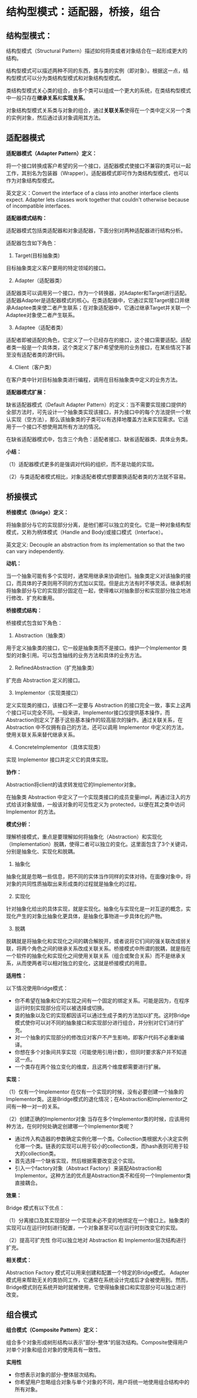 # 结构型模式：适配器，桥接，组合

## 结构型模式：

结构型模式（Structural Pattern）描述如何将类或者对象结合在一起形成更大的结构。

结构型模式可以描述两种不同的东西，类与类的实例（即对象）。根据这一点，结构型模式可以分为类结构型模式和对象结构型模式。

类结构型模式关心类的组合，由多个类可以组成一个更大的系统，在类结构型模式中一般只存在**继承关系**和**实现关系**。

对象结构型模式关系类与对象的组合，通过**关联关系**使得在一个类中定义另一个类的实例对象，然后通过该对象调用其方法。

## 适配器模式

**适配器模式（Adapter Pattern）定义：**

将一个接口转换成客户希望的另一个接口，适配器模式使接口不兼容的类可以一起工作，其别名为包装器（Wrapper）。适配器模式即可作为类结构型模式，也可以作为对象结构型模式。

英文定义：Convert the interface of a class into another interface clients expect. Adapter lets classes work together that couldn't otherwise because of incompatible interfaces.

**适配器模式结构：**

适配器模式包括类适配器和对象适配器，下面分别对两种适配器进行结构分析。

适配器包含如下角色：

1. Target(目标抽象类)

目标抽象类定义客户要用的特定领域的接口。

2. Adapter（适配器类）

适配器类可以调用另一个接口，作为一个转换器，对Adapter和Target进行适配。适配器Adapter是适配器模式的核心。在类适配器中，它通过实现Target接口并继承Adaptee类来使二者产生联系；在对象适配器中，它通过继承Target并关联一个Adaptee对象使二者产生联系。

3. Adaptee（适配者类）

适配者即被适配的角色，它定义了一个已经存在的接口，这个接口需要适配。适配者类一般是一个具体类，这个类定义了客户希望使用的业务接口，在某些情况下甚至没有适配者类的源代码。

4. Client（客户类）

在客户类中针对目标抽象类进行编程，调用在目标抽象类中定义的业务方法。

**适配器模式扩展：**

缺省适配器模式（Default Adapter Pattern）的定义：当不需要实现接口提供的全部方法时，可先设计一个抽象类实现该接口，并为接口中的每个方法提供一个默认实现（空方法），那么该抽象类的子类可以有选择地覆盖方法来实现需求。它适用于一个接口不想使用其所有方法的情况。

在缺省适配器模式中，包含三个角色：适配者接口、缺省适配器类、具体业务类。

**小结：**

（1）适配器模式更多的是强调对代码的组织，而不是功能的实现。

（2）与类适配者模式相比，对象适配者模式想要置换适配者类的方法就不容易。

## 桥接模式

**桥接模式（Bridge）定义：**

将抽象部分与它的实现部分分离，是他们都可以独立的变化。它是一种对象结构型模式，又称为柄体模式（Handle and Body)或接口模式（Interface）。

英文定义: Decouple an abstraction from its implementation so that the two can vary independently.

**动机：**

当一个抽象可能有多个实现时，通常用继承来协调他们。抽象类定义对该抽象的接口，而具体的子类则用不同的方式加以实现。但是此方法有时不够灵活。继承机制将抽象部分与它的实现部分固定在一起，使得难以对抽象部分和实现部分独立地进行修改、扩充和重用。

**桥接模式结构：**

桥接模式包含如下角色：

1. Abstraction（抽象类）

用于定义抽象类的接口，它一般是抽象类而不是接口。维护一个Implementor 类型的对象引用。可以包含抽线的业务方法和具体的业务方法。

2. RefinedAbstraction（扩充抽象类）

扩充由 Abstraction 定义的接口。

3. Implementor（实现类接口）

定义实现类的接口，该接口不一定要与 Abstraction 的接口完全一致，事实上这两个接口可以完全不同。一般来讲，Implementor接口仅提供基本操作，而Abstraction则定义了基于这些基本操作的较高层次的操作。通过关联关系，在 Abstraction 中不仅拥有自己的方法，还可以调用 Implementor 中定义的方法，使用关联关系来替代继承关系。

4. ConcreteImplementor（具体实现类）

实现 Implementor 接口并定义它的具体实现。

**协作：**

Abstraction将client的请求转发给它的Implementor对象。

在抽象类 Abstraction 中定义了一个实现类接口的成员变量impl，再通过注入的方式给该对象赋值，一般该对象的可见性定义为 protected，以便在其之类中访问 Implementor 的方法。

**模式分析：**

理解桥接模式，重点是要理解如何将抽象化（Abstraction）和实现化（Implementation）脱耦，使得二者可以独立的变化。这里面包含了3个关键词，分别是抽象化、实现化和脱耦。

1. 抽象化

抽象化就是忽略一些信息，把不同的实体当作同样的实体对待。在面像对象中，将对象的共同性质抽取出来形成类的过程就是抽象化的过程。

2. 实现化

针对抽象化给出的具体实现，就是实现化。抽象化与实现化是一对互逆的概念，实现化产生的对象比抽象化更具体，是抽象化事物进一步具体化的产物。

3. 脱耦

脱耦就是将抽象化和实现化之间的耦合解脱开，或者说将它们间的强关联改成弱关联，将两个角色之间的继承关系改成关联关系。桥接模式中所谓的脱耦，就是指在一个软件的抽象化和实现化之间使用关联关系（组合或聚合关系）而不是继承关系，从而使两者可以相对独立的变化，这就是桥接模式的用意。

**适用性：**

以下情况使用Bridge模式：

- 你不希望在抽象和它的实现之间有一个固定的绑定关系。可能是因为，在程序运行时刻实现部分应可以被选择或切换。
- 类的抽象以及它的实现都因该可以通过生成子类的方法加以扩充。这时Bridge模式使你可以对不同的抽象接口和实现部分进行组合，并分别对它们进行扩充。
- 对一个抽象的实现部分的修改应对客户不产生影响，即客户代码不必重新编译。
- 你想在多个对象间共享实现（可能使用引用计数），但同时要求客户并不知道这一点。
- 一个类存在两个独立变化的维度，且这两个维度都需要进行扩展。

**实现：**

（1）仅有一个Implementor
在仅有一个实现的时候，没有必要创建一个抽象的Implementor类。这是Bridge模式的退化情况；在Abstraction和Implementor之间有一种一对一的关系。

（2）创建正确的Implementor对象
当存在多个Implementor类的时候，应该用何种方法，在何时何处确定创建哪一个Implementor类呢？

- 通过传入构造器的参数确定实例化哪一个类。Collection类根据大小决定实例化哪一个类。链表的实现可以用于较小的collection类，而hash表则可用于较大的collection类。
- 首先选择一个缺省实现，然后根据需要改变这个实现。
- 引入一个factory对象（Abstract Factory）来装配Abstraction和Implementor。这种方法的优点是Abstraction类不和任何一个Implementor类直接耦合。

**效果：**

Bridge 模式有以下优点：

（1）分离接口及其实现部分
一个实现未必不变的地绑定在一个接口上。抽象类的实现可以在运行时刻进行配置，一个对象甚至可以在运行时刻改变它的实现。

（2）提高可扩充性
你可以独立地对 Abstraction 和 Implementor层次结构进行扩充。

**相关模式：**

Abstraction Factory 模式可以用来创建和配置一个特定的Bridge模式。
Adapter 模式用来帮助无关的类协同工作，它通常在系统设计完成后才会被使用到。然而，Bridge模式则在系统开始时就被使用，它使得抽象接口和实现部分可以独立进行改变。

## 组合模式

**组合模式（Composite Pattern）定义：**

组合多个对象形成树形结构以表示”部分-整体“的层次结构。Composite使得用户对单个对象和组合对象的使用具有一致性。

**实用性**

- 你想表示对象的部分-整体层次结构。
- 你希望用户忽略组合对象与单个对象的不同，用户将统一地使用组合结构中的所有对象。 